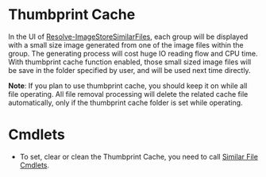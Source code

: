 # Thumbprint Cache
In the UI of [Resolve-ImageStoreSimilarFiles](../cmdlet/SimilarFile/ResolveSimilarFiles.md), each group will be displayed with a small size image generated from one of the image files within the group. The generating process will cost huge IO reading flow and CPU time. With thumbprint cache function enabled, those small sized image files will be save in the folder specified by user, and will be used next time directly.

**Note**: If you plan to use thumbprint cache, you should keep it on while all file operating. All file removal processing will delete the related cache file automatically, only if the thumbprint cache folder is set while operating.

# Cmdlets
  * To set, clear or clean the Thumbprint Cache, you need to call [Similar File Cmdlets](../cmdlet/cmdlets.md#similar-file).